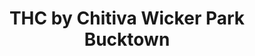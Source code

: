 ---
title: "THC by Chitiva Wicker Park Bucktown"
url: /chicago/thc-by-chitiva-wicker-park-bucktown/
shop: cannabis
---